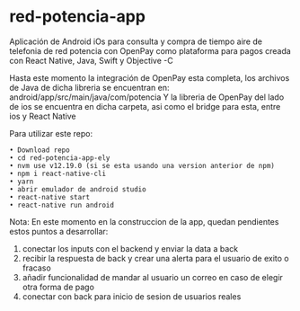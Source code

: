# red-potencia-app
Aplicación de Android iOs para consulta y compra de tiempo aire de telefonia de red potencia
con OpenPay como plataforma para pagos
creada con React Native, Java, Swift y Objective -C

Hasta este momento la integración de OpenPay esta completa, los archivos de Java de dicha libreria
se encuentran en: android/app/src/main/java/com/potencia
Y la libreria de OpenPay del lado de ios se encuentra en dicha carpeta, asi como el bridge para esta, entre ios y React Native

Para utilizar este repo:

    • Download repo
    • cd red-potencia-app-ely
    • nvm use v12.19.0 (si se esta usando una version anterior de npm)
    • npm i react-native-cli
    • yarn
    • abrir emulador de android studio
    • react-native start
    • react-native run android
   
   Nota:
   En este momento en la construccion de la app, quedan pendientes estos puntos a desarrollar:
   1. conectar los inputs con el backend y enviar la data a back
   2. recibir la respuesta de back y crear una alerta para el usuario de exito o fracaso
   3. añadir funcionalidad de mandar al usuario un correo en caso de elegir otra forma de pago
   4. conectar con back para inicio de sesion de usuarios reales
   
